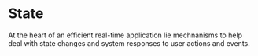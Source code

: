 # State

At the heart of an efficient real-time application lie mechnanisms to help deal with state changes and system responses to user actions and events.
